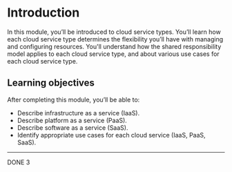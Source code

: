 # Introduction

In this module, you’ll be introduced to cloud service types. You’ll learn how each cloud service type determines the flexibility you’ll have with managing and configuring resources. You'll understand how the shared responsibility model applies to each cloud service type, and about various use cases for each cloud service type.

## Learning objectives
After completing this module, you’ll be able to:

- Describe infrastructure as a service (IaaS).
- Describe platform as a service (PaaS).
- Describe software as a service (SaaS).
- Identify appropriate use cases for each cloud service (IaaS, PaaS, SaaS).

---
DONE 3